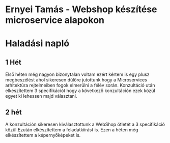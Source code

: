 # Ernyei Tamás - Webshop készítése microservice alapokon
# Haladási napló


## 1 Hét
Első héten még nagyon bizonytalan voltam ezért kértem is egy plusz megbeszélést ahol sikeresen dűlőre jutottunk hogy a Microservices arhitektúra rejtelmeiben fogok elmerülni a félév során.
Konzultáció  után elkészítettem 3 specifikációt hogy a következő konzultáción ezek közül egyet ki lehessen majd választani.

## 2 hét
A konzultáción sikeresen kiválasztottunk a WebShop ötletét a 3 specifikáció közül.Ezután elkészítettem a feladatkiírást is.
Ezen a héten még elkészítettem a képernyőképeket is.


